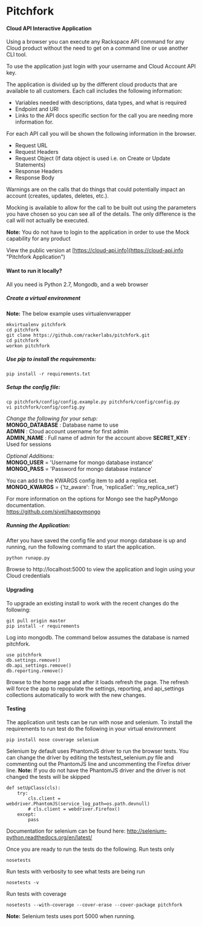 Pitchfork
=========

#### Cloud API Interactive Application

Using a browser you can execute any Rackspace API command for any Cloud product without the need to get on a command line or use another CLI tool.

To use the application just login with your username and Cloud Account API key.

The application is divided up by the different cloud products that are available to all customers.
Each call includes the following information:
* Variables needed with descriptions, data types, and what is required
* Endpoint and URI
* Links to the API docs specific section for the call you are needing more information for.

For each API call you will be shown the following information in the browser.
* Request URL
* Request Headers
* Request Object (If data object is used i.e. on Create or Update Statements)
* Response Headers
* Response Body

Warnings are on the calls that do things that could potentially impact an account (creates, updates, deletes, etc.).

Mocking is available to allow for the call to be built out using the parameters you have chosen so you can see all of the details. The only difference is the call will not actually be executed.

**Note:** You do not have to login to the application in order to use the Mock capability for any product

View the public version at [https://cloud-api.info](https://cloud-api.info "Pitchfork Application")

#### Want to run it locally?
All you need is Python 2.7, Mongodb, and a web browser

##### Create a virtual environment
**Note:** The below example uses virtualenvwrapper

````
mkvirtualenv pitchfork
cd pitchfork
git clone https://github.com/rackerlabs/pitchfork.git
cd pitchfork
workon pitchfork
````

##### Use pip to install the requirements:
```
pip install -r requirements.txt
```

##### Setup the config file:
````
cp pitchfork/config/config.example.py pitchfork/config/config.py
vi pitchfork/config/config.py
````

*Change the following for your setup:*  
**MONGO_DATABASE** : Database name to use  
**ADMIN** : Cloud account username for first admin  
**ADMIN_NAME** : Full name of admin for the account above
**SECRET_KEY** : Used for sessions

*Optional Additions:*  
**MONGO_USER** = 'Username for mongo database instance'  
**MONGO_PASS** = 'Password for mongo database instance'  

You can add to the KWARGS config item to add a replica set.  
**MONGO_KWARGS** = {'tz_aware': True, 'replicaSet': 'my_replica_set'}

For more information on the options for Mongo see the hapPyMongo documentation.  
https://github.com/sivel/happymongo

##### Running the Application:
After you have saved the config file and your mongo database is up and running, run the following command to start the application.
````
python runapp.py
````
Browse to http://localhost:5000 to view the application and login using your Cloud credentials

#### Upgrading
To upgrade an existing install to work with the recent changes do the following:

````
git pull origin master
pip install -r requirements
````

Log into mongodb. The command below assumes the database is named pitchfork.

````
use pitchfork
db.settings.remove()
db.api_settings.remove()
db.reporting.remove()
````

Browse to the home page and after it loads refresh the page. The refresh will force the app to repopulate the settings, reporting, and api_settings collections automatically to work with the new changes.

#### Testing
The application unit tests can be run with nose and selenium. To install the requirements to run test do the following in your virtual environment
````
pip install nose coverage selenium
````

Selenium by default uses PhantomJS driver to run the browser tests. You can change the driver by editing the tests/test_selenium.py file and commenting out the PhantomJS line and uncommenting the Firefox driver line.
**Note:** If you do not have the PhantomJS driver and the driver is not changed the tests will be skipped
````
def setUpClass(cls):
    try:
        cls.client = webdriver.PhantomJS(service_log_path=os.path.devnull)
        # cls.client = webdriver.Firefox()
    except:
        pass
````
Documentation for selenium can be found here: http://selenium-python.readthedocs.org/en/latest/

Once you are ready to run the tests do the following.
Run tests only
````
nosetests
````
Run tests with verbosity to see what tests are being run
````
nosetests -v
````
Run tests with coverage
````
nosetests --with-coverage --cover-erase --cover-package pitchfork
````
**Note:** Selenium tests uses port 5000 when running.
